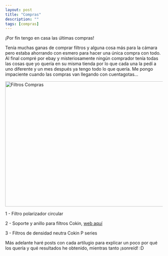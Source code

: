 ```yaml
---
layout: post
title: "Compras"
description: ""
tags: [compras]
---
```


¡Por fin tengo en casa las últimas compras!

Tenía muchas ganas de comprar filtros y alguna cosa más para la cámara pero estaba ahorrando con esmero 
para hacer una única compra con todo. Al final compré por ebay y misteriosamente ningún comprador tenía 
todas las cosas que yo quería en su misma tienda por lo que cada una la pedí a uno diferente y un mes después 
ya tengo todo lo que quería. Me pongo impaciente cuando las compras van llegando con cuentagotas...

<img class="aligncenter size-full wp-image-388" src="//emerrefe.github.io/photography-blog/images/filtros1.jpg" alt="Filtros Compras" width="2288" height="400" />


1 - Filtro polarizador circular

2 - Soporte y anillo para filtros Cokin,  [web aquí](www.cokin-filters.com)

3 - Filtros de densidad neutra Cokin P series

Más adelante haré posts con cada artilugio para explicar un poco por qué los quería y qué resultados he obtenido, mientras tanto ¡sonreíd! :D
